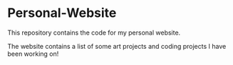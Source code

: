 # Personal-Website
This repository contains the code for my personal website.

The website contains a list of some art projects and coding projects I have been working on! 
